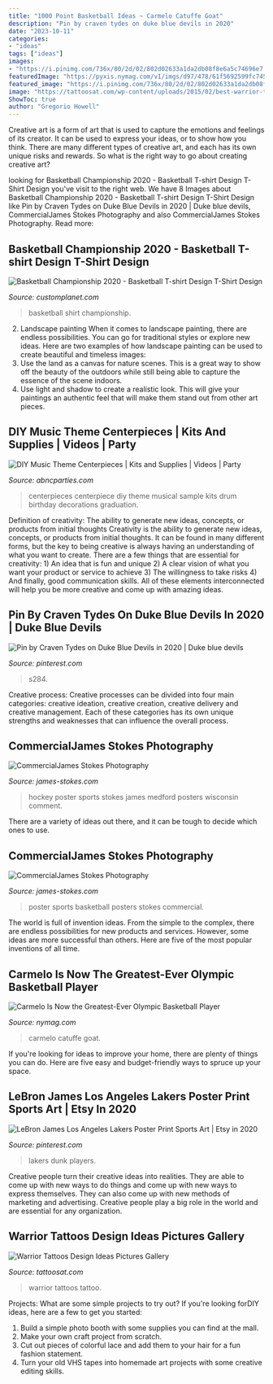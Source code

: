 ```yaml
---
title: "1000 Point Basketball Ideas ~ Carmelo Catuffe Goat"
description: "Pin by craven tydes on duke blue devils in 2020"
date: "2023-10-11"
categories:
- "ideas"
tags: ["ideas"]
images:
- "https://i.pinimg.com/736x/80/2d/02/802d02633a1da2db08f8e6a5c74696e7.jpg"
featuredImage: "https://pyxis.nymag.com/v1/imgs/d97/478/61f5692599fc7453c62cb9650c4add5348-11-carmelo-anthony-rio-2.rsquare.w700.jpg"
featured_image: "https://i.pinimg.com/736x/80/2d/02/802d02633a1da2db08f8e6a5c74696e7.jpg"
image: "https://tattoosat.com/wp-content/uploads/2015/02/best-warrior-tattoo-iv-ever-po-993.jpg"
ShowToc: true
author: "Gregorio Howell"
---
```



Creative art is a form of art that is used to capture the emotions and feelings of its creator. It can be used to express your ideas, or to show how you think. There are many different types of creative art, and each has its own unique risks and rewards. So what is the right way to go about creating creative art?

	

		
looking for Basketball Championship 2020 - Basketball T-shirt Design T-Shirt Design you've visit to the right web. We have 8 Images about Basketball Championship 2020 - Basketball T-shirt Design T-Shirt Design like Pin by Craven Tydes on Duke Blue Devils in 2020 | Duke blue devils, CommercialJames Stokes Photography and also CommercialJames Stokes Photography. Read more:
		
    
## Basketball Championship 2020 - Basketball T-shirt Design T-Shirt Design

<img loading=lazy src="https://customplanet.com/tshirtecommerce/templatesPreview/basketball-championship-2020---basketball-t-shirt-design.png" onerror="this.onerror=null;this.src='https://tse2.mm.bing.net/th?id=OIP.5u6WPKvZmRoTBxo7QzjYUgHaHa&amp;pid=15.1';" alt="Basketball Championship 2020 - Basketball T-shirt Design T-Shirt Design">

_Source: customplanet.com_

>basketball shirt championship. 

	

2. Landscape painting
When it comes to landscape painting, there are endless possibilities. You can go for traditional styles or explore new ideas. Here are two examples of how landscape painting can be used to create beautiful and timeless images: 
2. Use the land as a canvas for nature scenes. This is a great way to show off the beauty of the outdoors while still being able to capture the essence of the scene indoors.
3. Use light and shadow to create a realistic look. This will give your paintings an authentic feel that will make them stand out from other art pieces.

    
## DIY Music Theme Centerpieces | Kits And Supplies | Videos | Party

<img loading=lazy src="https://abncparties.com/wp-content/uploads/2015/04/DIY-Drum-Music-Centerpiece-Sample.jpg" onerror="this.onerror=null;this.src='https://tse1.mm.bing.net/th?id=OIP.ML6PkF7797PvXpFh5g5H0QHaKt&amp;pid=15.1';" alt="DIY Music Theme Centerpieces | Kits and Supplies | Videos | Party">

_Source: abncparties.com_

>centerpieces centerpiece diy theme musical sample kits drum birthday decorations graduation. 

	

Definition of creativity: The ability to generate new ideas, concepts, or products from initial thoughts
Creativity is the ability to generate new ideas, concepts, or products from initial thoughts. It can be found in many different forms, but the key to being creative is always having an understanding of what you want to create. There are a few things that are essential for creativity: 1) An idea that is fun and unique 2) A clear vision of what you want your product or service to achieve 3) The willingness to take risks 4) And finally, good communication skills. All of these elements interconnected will help you be more creative and come up with amazing ideas.

    
## Pin By Craven Tydes On Duke Blue Devils In 2020 | Duke Blue Devils

<img loading=lazy src="https://i.pinimg.com/736x/80/2d/02/802d02633a1da2db08f8e6a5c74696e7.jpg" onerror="this.onerror=null;this.src='https://tse2.mm.bing.net/th?id=OIP.oo0q4oxLao0lqTDxoJIGcwHaFj&amp;pid=15.1';" alt="Pin by Craven Tydes on Duke Blue Devils in 2020 | Duke blue devils">

_Source: pinterest.com_

>s284. 

	

Creative process:
Creative processes can be divided into four main categories: creative ideation, creative creation, creative delivery and creative management. Each of these categories has its own unique strengths and weaknesses that can influence the overall process.

    
## CommercialJames Stokes Photography

<img loading=lazy src="https://www.james-stokes.com/wp-content/uploads/2013/04/02-Girls-Hockey-Poster-Ideas-Medford-Wisconsin-James-Stokes-Photography.jpg" onerror="this.onerror=null;this.src='https://tse2.mm.bing.net/th?id=OIP.UtiNm451SvhbUDYiHZDVeAHaLB&amp;pid=15.1';" alt="CommercialJames Stokes Photography">

_Source: james-stokes.com_

>hockey poster sports stokes james medford posters wisconsin comment. 

	

There are a variety of ideas out there, and it can be tough to decide which ones to use.

    
## CommercialJames Stokes Photography

<img loading=lazy src="https://www.james-stokes.com/wp-content/uploads/2013/04/High-School-Basketball-Sports-Poster-Ideas-Photo.jpg" onerror="this.onerror=null;this.src='https://tse2.mm.bing.net/th?id=OIP.YyaM8Dk48SCBzomJ8IAzlgHaLC&amp;pid=15.1';" alt="CommercialJames Stokes Photography">

_Source: james-stokes.com_

>poster sports basketball posters stokes commercial. 

	

The world is full of invention ideas. From the simple to the complex, there are endless possibilities for new products and services. However, some ideas are more successful than others. Here are five of the most popular inventions of all time.

    
## Carmelo Is Now The Greatest-Ever Olympic Basketball Player

<img loading=lazy src="https://pyxis.nymag.com/v1/imgs/d97/478/61f5692599fc7453c62cb9650c4add5348-11-carmelo-anthony-rio-2.rsquare.w700.jpg" onerror="this.onerror=null;this.src='https://tse3.mm.bing.net/th?id=OIP.Oieb0Aht2kOfOfhTSYF8GgHaHa&amp;pid=15.1';" alt="Carmelo Is Now the Greatest-Ever Olympic Basketball Player">

_Source: nymag.com_

>carmelo catuffe goat. 

	

If you're looking for ideas to improve your home, there are plenty of things you can do. Here are five easy and budget-friendly ways to spruce up your space.

    
## LeBron James Los Angeles Lakers Poster Print Sports Art | Etsy In 2020

<img loading=lazy src="https://i.pinimg.com/736x/6e/d1/f0/6ed1f018530df6a09594496f84815f33.jpg" onerror="this.onerror=null;this.src='https://tse2.mm.bing.net/th?id=OIP.iK5mDPCb31_pZu3Amp6WWQHaLH&amp;pid=15.1';" alt="LeBron James Los Angeles Lakers Poster Print Sports Art | Etsy in 2020">

_Source: pinterest.com_

>lakers dunk players. 

	

Creative people turn their creative ideas into realities. They are able to come up with new ways to do things and come up with new ways to express themselves. They can also come up with new methods of marketing and advertising. Creative people play a big role in the world and are essential for any organization.

    
## Warrior Tattoos Design Ideas Pictures Gallery

<img loading=lazy src="https://tattoosat.com/wp-content/uploads/2015/02/best-warrior-tattoo-iv-ever-po-993.jpg" onerror="this.onerror=null;this.src='https://tse2.mm.bing.net/th?id=OIP.t7O3-5am3cddRybb3tX5ywHaMH&amp;pid=15.1';" alt="Warrior Tattoos Design Ideas Pictures Gallery">

_Source: tattoosat.com_

>warrior tattoos tattoo. 

	

Projects: What are some simple projects to try out?
If you're looking forDIY ideas, here are a few to get you started: 
1. Build a simple photo booth with some supplies you can find at the mall.
2. Make your own craft project from scratch.
3. Cut out pieces of colorful lace and add them to your hair for a fun fashion statement. 
4. Turn your old VHS tapes into homemade art projects with some creative editing skills.

